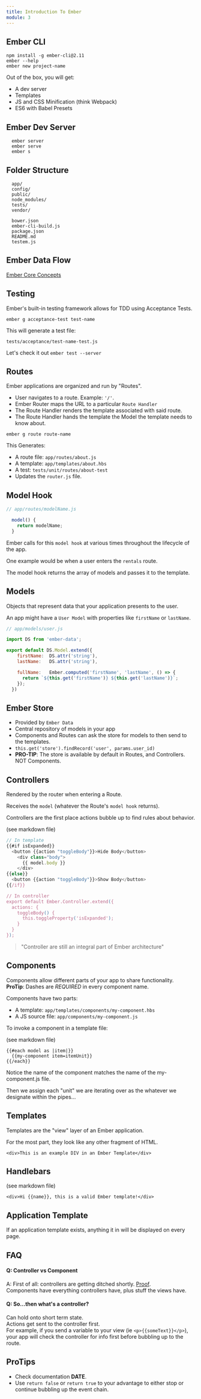 ```yaml
---
title: Introduction To Ember
module: 3
---
```


## Ember CLI

```
npm install -g ember-cli@2.11
ember --help
ember new project-name
```

Out of the box, you will get:  
* A dev server  
* Templates  
* JS and CSS Minification (think Webpack)  
* ES6 with Babel Presets  

## Ember Dev Server

```
  ember server
  ember serve
  ember s
```

## Folder Structure

```
  app/
  config/
  public/
  node_modules/
  tests/
  vendor/

  bower.json
  ember-cli-build.js
  package.json
  README.md
  testem.js
```

## Ember Data Flow
[Ember Core Concepts]("https://guides.emberjs.com/v2.11.0/images/ember-core-concepts/ember-core-concepts.png")

## Testing
Ember's built-in testing framework allows for TDD using Acceptance Tests.  

```
ember g acceptance-test test-name
```

This will generate a test file:  

```
tests/acceptance/test-name-test.js
```

Let's check it out `ember test --server`  

## Routes  

Ember applications are organized and run by "Routes".  
* User navigates to a route. Example: `'/'`.  
* Ember Router maps the URL to a particular `Route Handler`  
* The Route Handler renders the template associated with said route.  
* The Route Handler hands the template the Model the template needs to know about.  

```
ember g route route-name
```

This Generates:
* A route file: `app/routes/about.js`  
* A template: `app/templates/about.hbs`  
* A test: `tests/unit/routes/about-test`  
* Updates the `router.js` file.   

## Model Hook

```js
// app/routes/modelName.js

  model() {
    return modelName;
  }
```

Ember calls for this `model hook` at various times throughout the lifecycle of the app.  

One example would be when a user enters the `rentals` route.  

The model hook returns the array of models and passes it to the template.  

## Models
Objects that represent data that your application presents to the user.  

An app might have a `User Model` with properties like `firstName` or `lastName`.  

```js
// app/models/user.js

import DS from 'ember-data';

export default DS.Model.extend({
    firstName:  DS.attr('string'),
    lastName:   DS.attr('string'),

    fullName:   Ember.computed('firstName', 'lastName', () => {
      return `${this.get('firstName')} ${this.get('lastName')}`;
    });
  })
```

## Ember Store  
* Provided by `Ember Data`  
* Central repository of models in your app  
* Components and Routes can ask the store for models to then send to the templates.
* `this.get('store').findRecord('user', params.user_id)`  
* **PRO-TIP**: The store is available by default in Routes, and Controllers. NOT Components.  

## Controllers
Rendered by the router when entering a Route.  

Receives the `model` (whatever the Route's `model hook` returns).   

Controllers are the first place actions bubble up to find rules about behavior.  

(see markdown file)

```js
// In template
{{#if isExpanded}}
  <button {{action "toggleBody"}}>Hide Body</button>
    <div class="body">
      {{ model.body }}
    </div>
{{else}}
  <button {{action "toggleBody"}}>Show Body</button>
{{/if}}

// In controller
export default Ember.Controller.extend({
  actions: {
    toggleBody() {
      this.toggleProperty('isExpanded');
    }
  }
});
```

> "Controller are still an integral part of Ember architecture"

## Components
Components allow different parts of your app to share functionality.  
**ProTip**: Dashes are *REQUIRED* in every component name.  

Components have two parts:  
* A template: `app/templates/components/my-component.hbs`  
* A JS source file: `app/components/my-component.js`  

To invoke a component in a template file:  

(see markdown file)  

```
{{#each model as |item|}}  
  {{my-component item=itemUnit}}  
{{/each}}  
```

Notice the name of the component matches the name of the my-component.js file.  

Then we assign each "unit" we are iterating over as the whatever we designate within the pipes...

## Templates  
Templates are the "view" layer of an Ember application.  

For the most part, they look like any other fragment of HTML.  

`<div>This is an example DIV in an Ember Template</div>`  

## Handlebars  

(see markdown file)  

`<div>Hi {{name}}, this is a valid Ember template!</div>`  

## Application Template
If an application template exists, anything it in will be displayed on every page.

## FAQ  

#### Q: Controller vs Component  
A: First of all: controllers are getting ditched shortly. [Proof](https://i.imgur.com/TgmUDac.png).  
Components have everything controllers have, plus stuff the views have.

#### Q: So...then what's a controller?
Can hold onto short term state.  
Actions get sent to the controller first.  
For example, if you send a variable to your view (ie `<p>{{someText}}</p>`), your app will check the controller for info first before bubbling up to the route.  

## ProTips
* Check documentation **DATE**.  
* Use `return false` or `return true` to your advantage to either stop or continue bubbling up the event chain.  
